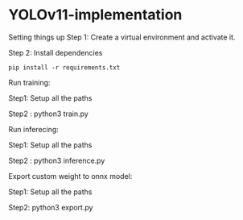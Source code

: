 # YOLOv11-implementation

Setting things up
Step 1: Create a virtual environment and activate it.


Step 2: Install dependencies

	pip install -r requirements.txt
	
Run training: 

Step1: Setup all the paths

Step2 : python3 train.py


Run inferecing: 

Step1: Setup all the paths

Step2 : python3 inference.py


Export custom weight to onnx model: 

Step1: Setup all the paths

Step2: python3 export.py





	
